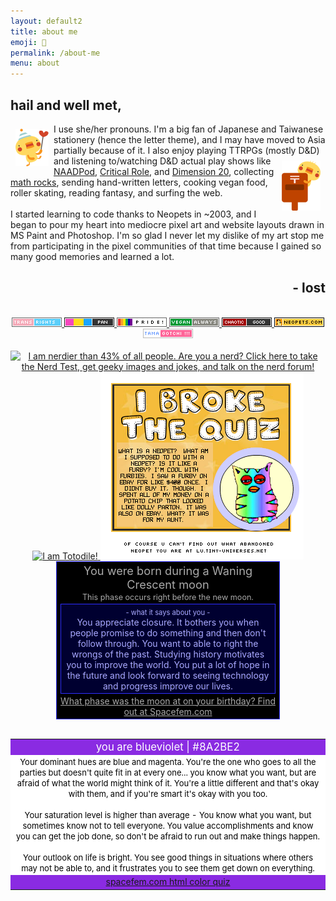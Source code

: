 ```yaml
---
layout: default2
title: about me
emoji: 💃
permalink: /about-me
menu: about
---
```

<h2>hail and well met,</h2>
<a target="_blank" href="http://moko.pupu.jp/"><img src="/graphics/toy/piyos002.gif" style="margin: 8px;" align="left"></a>
I use she/her pronouns.
I'm a big fan of Japanese and Taiwanese stationery (hence the letter theme), and I may have moved to Asia partially because of it.
I also enjoy playing TTRPGs (mostly D&D) and listening to/watching D&D actual play<a target="_blank" href="http://moko.pupu.jp/"><img src="/graphics/toy/piyos011.gif" style="margin: 8px;" align="right"></a> shows like <a target="_blank" href="https://www.naddpod.com/">NAADPod</a>, <a target="_blank" href="https://critrole.com/">Critical Role</a>, and <a target="_blank" href="https://www.dropout.tv/dimension-20">Dimension 20</a>, collecting <a target="_blank" href="https://dispeldice.com/">math rocks</a>, sending hand-written letters, cooking vegan food, roller skating, reading fantasy, and surfing the web.
<br>
<br>
I started learning to code thanks to Neopets in ~2003, and I began to pour my heart into mediocre pixel art and website layouts drawn in MS Paint and Photoshop. 
I'm so glad I never let my dislike of my art stop me from participating in the pixel communities of that time because I gained so many good memories and learned a lot.
<h2 align="right">- lost</h2>
<br>

<center>
    <a target="_blank" href="https://trovami.altervista.org/en/webmasters/makebutton">
    <img src="/graphics/toy/tags/transrights.png">
    </a>
    <a target="_blank" href="https://pixels.heylouise.space/">
    <img src="/graphics/toy/tags/lgbt_pan.png">
    </a>
    <a target="_blank" href="https://web.badges.world/">
    <img src="/graphics/toy/tags/pride2.gif">
    </a>
    <a target="_blank" href="https://trovami.altervista.org/en/webmasters/makebutton">
    <img src="/graphics/toy/tags/veganalways.png">
    </a>
    <a target="_blank" href="https://pixels.heylouise.space/">
    <img src="/graphics/toy/tags/alignment_chaotic_good.png">
    </a>
    <a target="_blank" href="https://web.badges.world/">
    <img src="/graphics/toy/tags/neopets.png">
    </a>
    <a target="_blank" href="https://web.badges.world/">
    <img src="/graphics/toy/tags/tama.png">
    </a>
<br>
<br>
    <a href="http://www.nerdtests.com/ft_nq.php">
        <img src="http://www.nerdtests.com/images/ft/nq/66fc8586df.gif" alt="I am nerdier than 43% of all people. Are you a nerd? Click here to take the Nerd Test, get geeky images and jokes, and talk on the nerd forum!">
    </a>
    <a href="http://thousandroads.net/misc/pmdquiz/">
        <img src="http://thousandroads.net/misc/pmdquiz/static/results/Totodile.png" alt="I am Totodile!" />
    </a>
    <a href="https://lu.tiny-universes.net" target="_blank">
        <img src="/graphics/toy/webkinz.png" title="I'm not an abandoned Neopet at all. Are you?">
    </a>
    <br>
    <!--Start Moon Phase Meme-->
    <div style="padding:3px; text-align:center; width:350px; color: #aaaaaa; background-color: #000000; border: 1px solid #2e2eff">
        <span style="font-size: 130%; ">You were born during a Waning Crescent moon</span><br>
        <span style="font-size: 90%">This phase occurs right before the new moon.</span><br>
        <div style="margin:3px; padding:3px; color: #aaaaff; background-color: #000030; border: 1px solid #2e2eff;">
            <span style="font-size:80%"> - what it says about you - </span>
            <br>
            You appreciate closure.  It bothers you when people promise to do something and then don't follow through.  You want to able to right the wrongs of the past.  Studying history motivates you to improve the world.  You put a lot of hope in the future and look forward to seeing technology and progress improve our lives.
        </div>
        <a href="http://www.spacefem.com/quizzes/moon" style="color: #aaaaaa">What phase was the moon at on your birthday?  Find out at Spacefem.com</a>
    </div>
    <!--End Moon Phase Meme-->
    <br>
    <table bgcolor="#8A2BE2" border=0 width="90%">
        <tr>
            <td>
                <center>
                    <font color="#FFFFFF">
                        <big>you are blueviolet | #8A2BE2</big>
                    </font>
                </center>
            </td>
        </tr>
        <tr>
            <td bgcolor="#FFFFFF">
                <center>
                    <font color="#000000" size="-1">
                        Your dominant hues are blue and magenta. 
                        You're the one who goes to all the parties but doesn't quite fit in at every one... you know what you want, but are afraid of what the world might think of it. 
                        You're a little different and that's okay with them, and if you're smart it's okay with you too.
                        <br>
                        <br>
                        Your saturation level is higher than average - You know what you want, but sometimes know not to tell everyone. 
                        You value accomplishments and know you can get the job done, so don't be afraid to run out and make things happen.
                        <br>
                        <br>
                        Your outlook on life is bright. 
                        You see good things in situations where others may not be able to, and it frustrates you to see them get down on everything.
                    </font>
                </center>
            </td>
        </tr>
        <tr>
            <td>
                <center>
                    <a href="http://spacefem.com/quizzes/colors">spacefem.com html color quiz</a>
                </center>
            </td>
        </tr>
    </table>
</center>